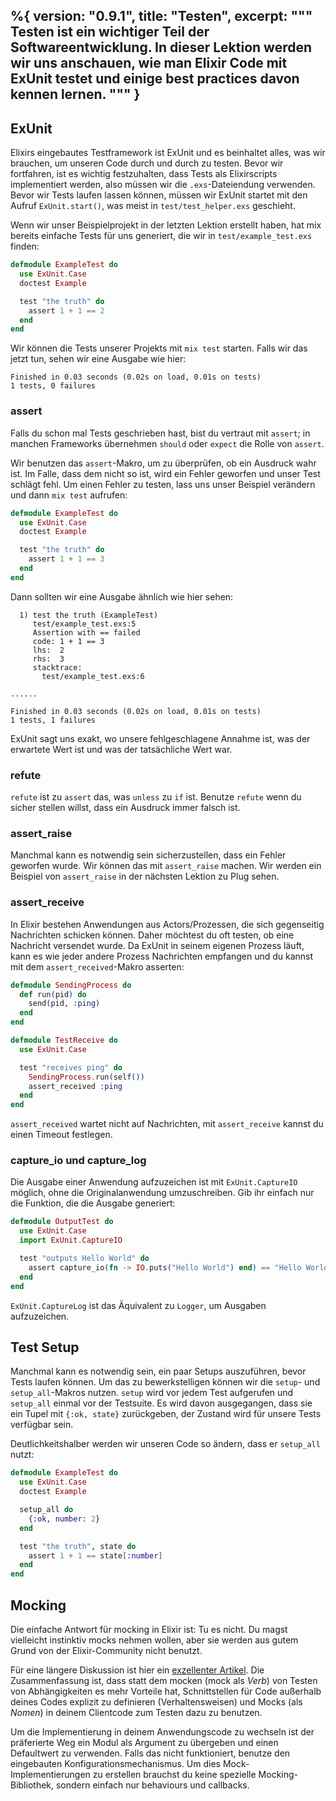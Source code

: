 %{
  version: "0.9.1",
  title: "Testen",
  excerpt: """
  Testen ist ein wichtiger Teil der Softwareentwicklung. In dieser Lektion werden wir uns anschauen, wie man Elixir Code mit ExUnit testet und einige best practices davon kennen lernen.
  """
}
---

## ExUnit

Elixirs eingebautes Testframework ist ExUnit und es beinhaltet alles, was wir brauchen, um unseren Code durch und durch zu testen. Bevor wir fortfahren, ist es wichtig festzuhalten, dass Tests als Elixirscripts implementiert werden, also müssen wir die `.exs`-Dateiendung verwenden. Bevor wir Tests laufen lassen können, müssen wir ExUnit startet mit den Aufruf `ExUnit.start()`, was meist in `test/test_helper.exs` geschieht.

Wenn wir unser Beispielprojekt in der letzten Lektion erstellt haben, hat mix bereits einfache Tests für uns generiert, die wir in `test/example_test.exs` finden:

```elixir
defmodule ExampleTest do
  use ExUnit.Case
  doctest Example

  test "the truth" do
    assert 1 + 1 == 2
  end
end
```

Wir können die Tests unserer Projekts mit `mix test` starten. Falls wir das jetzt tun, sehen wir eine Ausgabe wie hier:

```shell
Finished in 0.03 seconds (0.02s on load, 0.01s on tests)
1 tests, 0 failures
```

### assert

Falls du schon mal Tests geschrieben hast, bist du vertraut mit `assert`; in manchen Frameworks übernehmen `should` oder `expect` die Rolle von `assert`.

Wir benutzen das `assert`-Makro, um zu überprüfen, ob ein Ausdruck wahr ist. Im Falle, dass dem nicht so ist, wird ein Fehler geworfen und unser Test schlägt fehl. Um einen Fehler zu testen, lass uns unser Beispiel verändern und dann `mix test` aufrufen:

```elixir
defmodule ExampleTest do
  use ExUnit.Case
  doctest Example

  test "the truth" do
    assert 1 + 1 == 3
  end
end
```

Dann sollten wir eine Ausgabe ähnlich wie hier sehen:

```shell
  1) test the truth (ExampleTest)
     test/example_test.exs:5
     Assertion with == failed
     code: 1 + 1 == 3
     lhs:  2
     rhs:  3
     stacktrace:
       test/example_test.exs:6

......

Finished in 0.03 seconds (0.02s on load, 0.01s on tests)
1 tests, 1 failures
```

ExUnit sagt uns exakt, wo unsere fehlgeschlagene Annahme ist, was der erwartete Wert ist und was der tatsächliche Wert war.

### refute

`refute` ist zu `assert` das, was `unless` zu `if` ist. Benutze `refute` wenn du sicher stellen willst, dass ein Ausdruck immer falsch ist.

### assert_raise

Manchmal kann es notwendig sein sicherzustellen, dass ein Fehler geworfen wurde. Wir können das mit `assert_raise` machen.  Wir werden ein Beispiel von `assert_raise` in der nächsten Lektion zu Plug sehen.

### assert_receive

In Elixir bestehen Anwendungen aus Actors/Prozessen, die sich gegenseitig Nachrichten schicken können. Daher möchtest du oft testen, ob eine Nachricht versendet wurde. Da ExUnit in seinem eigenen Prozess läuft, kann es wie jeder andere Prozess Nachrichten empfangen und du kannst mit dem `assert_received`-Makro asserten:

```elixir
defmodule SendingProcess do
  def run(pid) do
    send(pid, :ping)
  end
end

defmodule TestReceive do
  use ExUnit.Case

  test "receives ping" do
    SendingProcess.run(self())
    assert_received :ping
  end
end
```

`assert_received` wartet nicht auf Nachrichten, mit `assert_receive` kannst du einen Timeout festlegen.

### capture_io und capture_log

Die Ausgabe einer Anwendung aufzuzeichen ist mit `ExUnit.CaptureIO` möglich, ohne die Originalanwendung umzuschreiben. Gib ihr einfach nur die Funktion, die die Ausgabe generiert:

```elixir
defmodule OutputTest do
  use ExUnit.Case
  import ExUnit.CaptureIO

  test "outputs Hello World" do
    assert capture_io(fn -> IO.puts("Hello World") end) == "Hello World\n"
  end
end
```

`ExUnit.CaptureLog` ist das Äquivalent zu `Logger`, um Ausgaben aufzuzeichen.

## Test Setup

Manchmal kann es notwendig sein, ein paar Setups auszuführen, bevor Tests laufen können. Um das zu bewerkstelligen können wir die `setup`- und `setup_all`-Makros nutzen. `setup` wird vor jedem Test aufgerufen und `setup_all` einmal vor der Testsuite. Es wird davon ausgegangen, dass sie ein Tupel mit `{:ok, state}` zurückgeben, der Zustand wird für unsere Tests verfügbar sein.

Deutlichkeitshalber werden wir unseren Code so ändern, dass er `setup_all` nutzt:

```elixir
defmodule ExampleTest do
  use ExUnit.Case
  doctest Example

  setup_all do
    {:ok, number: 2}
  end

  test "the truth", state do
    assert 1 + 1 == state[:number]
  end
end
```

## Mocking

Die einfache Antwort für mocking in Elixir ist: Tu es nicht. Du magst vielleicht instinktiv mocks nehmen wollen, aber sie werden aus gutem Grund von der Elixir-Community nicht benutzt.

Für eine längere Diskussion ist hier ein [exzellenter Artikel](http://blog.plataformatec.com.br/2015/10/mocks-and-explicit-contracts/). Die Zusammenfassung ist, dass statt dem mocken (mock als *Verb*) von Testen von Abhängigkeiten es mehr Vorteile hat, Schnittstellen für Code außerhalb deines Codes explizit zu definieren (Verhaltensweisen) und Mocks (als *Nomen*) in deinem Clientcode zum Testen dazu zu benutzen.

Um die Implementierung in deinem Anwendungscode zu wechseln ist der präferierte Weg ein Modul als Argument zu übergeben und einen Defaultwert zu verwenden. Falls das nicht funktioniert, benutze den eingebauten Konfigurationsmechanismus. Um dies Mock-Implementierungen zu erstellen brauchst du keine spezielle Mocking-Bibliothek, sondern einfach nur behaviours und callbacks.
